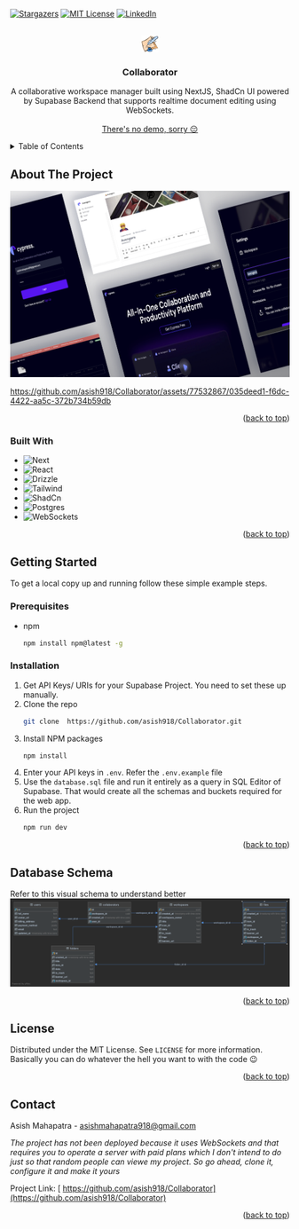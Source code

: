 <a name="readme-top"></a>

[![Stargazers][stars-shield]][stars-url]
[![MIT License][license-shield]][license-url]
[![LinkedIn][linkedin-shield]][linkedin-url]

<!-- PROJECT LOGO -->
<br />
<div align="center">
  <a href=" https://github.com/asish918/Collaborator">
    <img src="readme_assets/logo.png" alt="Logo" width="30" height="30">
  </a>

<h3 align="center">Collaborator</h3>

  <p align="center">
A collaborative workspace manager built using NextJS, ShadCn UI powered by Supabase Backend that supports realtime document editing using WebSockets.
    <br />
    <br />
    <a href="#contact">There's no demo, sorry 😔</a>
  </p>
</div>

<!-- TABLE OF CONTENTS -->
<details>
  <summary>Table of Contents</summary>
  <ol>
    <li>
      <a href="#about-the-project">About The Project</a>
      <ul>
        <li><a href="#built-with">Built With</a></li>
      </ul>
    </li>
    <li>
      <a href="#getting-started">Getting Started</a>
      <ul>
        <li><a href="#prerequisites">Prerequisites</a></li>
        <li><a href="#installation">Installation</a></li>
      </ul>
    </li>
    <li><a href="#license">License</a></li>
    <li><a href="#contact">Contact</a></li>
  </ol>
</details>

<!-- ABOUT THE PROJECT -->

## About The Project

![Product Name Screen Shot][product-screenshot]

https://github.com/asish918/Collaborator/assets/77532867/035deed1-f6dc-4422-aa5c-372b734b59db

<p align="right">(<a href="#readme-top">back to top</a>)</p>

### Built With

- ![Next][Next.js]
- ![React][React.js]
- ![Drizzle][Drizzle]
- ![Tailwind][Tailwind]
- ![ShadCn][ShadCn]
- ![Postgres][Postgres]
- ![WebSockets][WebSockets]

<p align="right">(<a href="#readme-top">back to top</a>)</p>

<!-- GETTING STARTED -->

## Getting Started

To get a local copy up and running follow these simple example steps.

### Prerequisites

- npm
  ```sh
  npm install npm@latest -g
  ```

### Installation

1. Get API Keys/ URIs for your Supabase Project. You need to set these up manually.
2. Clone the repo
   ```sh
   git clone  https://github.com/asish918/Collaborator.git
   ```
3. Install NPM packages
   ```sh
   npm install
   ```
4. Enter your API keys in `.env`. Refer the `.env.example` file
5. Use the `database.sql` file and run it entirely as a query in SQL Editor of Supabase. That would create all the schemas and buckets required for the web app.
6. Run the project
   ```sh
   npm run dev
   ```
   <p align="right">(<a href="#readme-top">back to top</a>)</p>

<!-- USAGE EXAMPLES -->

## Database Schema

Refer to this visual schema to understand better
![Database Schema][db-schema]

<p align="right">(<a href="#readme-top">back to top</a>)</p>

<!-- LICENSE -->

## License

Distributed under the MIT License. See `LICENSE` for more information. Basically you can do whatever the hell you want to with the code 😉

<p align="right">(<a href="#readme-top">back to top</a>)</p>

<!-- CONTACT -->

## Contact

Asish Mahapatra - asishmahapatra918@gmail.com

<i>The project has not been deployed because it uses WebSockets and that requires you to operate a server with paid plans which I don't intend to do just so that random people can viewe my project. So go ahead, clone it, configure it and make it yours</i>

Project Link: [ https://github.com/asish918/Collaborator](https://github.com/asish918/Collaborator)

<p align="right">(<a href="#readme-top">back to top</a>)</p>

<!-- MARKDOWN LINKS & IMAGES -->
<!-- https://www.markdownguide.org/basic-syntax/#reference-style-links -->

[stars-shield]: https://img.shields.io/github/stars/asish918/Collaborator.svg?style=for-the-badge
[stars-url]: https://github.com/asish918/Collaborator/stargazers
[license-shield]: https://img.shields.io/github/license/asish918/Collaborator.svg?style=for-the-badge
[license-url]: https://github.com/asish918/Collaborator/blob/master/LICENSE.txt
[linkedin-shield]: https://img.shields.io/badge/-LinkedIn-black.svg?style=for-the-badge&logo=linkedin&colorB=555
[linkedin-url]: https://linkedin.com/in/asishmahapatra918
[product-screenshot]: readme_assets/banner.png
[db-schema]: readme_assets/schema.png
[Next.js]: https://img.shields.io/badge/next.js-000000?style=for-the-badge&logo=nextdotjs&logoColor=white
[React.js]: https://img.shields.io/badge/React-20232A?style=for-the-badge&logo=react&logoColor=61DAFB
[Drizzle]: https://img.shields.io/badge/Drizzle_ORM-C5F74F?style=for-the-badge&logo=drizzle&logoColor=black
[Tailwind]: https://img.shields.io/badge/Tailwind-06B6D4?style=for-the-badge&logo=tailwindcss&logoColor=white
[ShadCn]: https://img.shields.io/badge/ShadCn-000000?style=for-the-badge&logo=shadcn/ui&logoColor=white
[Postgres]: https://img.shields.io/badge/Postgres-4169E1?style=for-the-badge&logo=postgres&logoColor=white
[Supabase]: https://img.shields.io/badge/Supabase-3FCF8E?style=for-the-badge&logo=supabase&logoColor=white
[WebSockets]: https://img.shields.io/badge/Socket.io-010101?style=for-the-badge&logo=socket.io&logoColor=white
